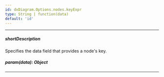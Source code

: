 ```yaml
---
id: dxDiagram.Options.nodes.keyExpr
type: String | function(data)
default: 'id'
---
```

---
##### shortDescription
Specifies the data field that provides a node's key.

##### param(data): Object

---
